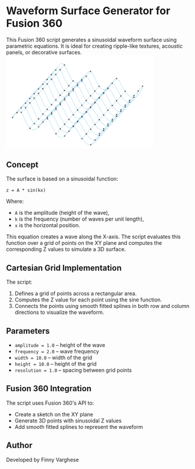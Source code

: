 # Waveform Surface Generator for Fusion 360

This Fusion 360 script generates a sinusoidal waveform surface using parametric equations. It is ideal for creating ripple-like textures, acoustic panels, or decorative surfaces.
<img src="image_sinusoidal_waveform.png" alt="Waveform Surface Preview" width="400"/>

## Concept

The surface is based on a sinusoidal function:

    z = A * sin(kx)

Where:
- `A` is the amplitude (height of the wave),
- `k` is the frequency (number of waves per unit length),
- `x` is the horizontal position.

This equation creates a wave along the X-axis. The script evaluates this function over a grid of points on the XY plane and computes the corresponding Z values to simulate a 3D surface.

## Cartesian Grid Implementation

The script:
1. Defines a grid of points across a rectangular area.
2. Computes the Z value for each point using the sine function.
3. Connects the points using smooth fitted splines in both row and column directions to visualize the waveform.

## Parameters

- `amplitude = 1.0` – height of the wave
- `frequency = 2.0` – wave frequency
- `width = 10.0` – width of the grid
- `height = 10.0` – height of the grid
- `resolution = 1.0` – spacing between grid points

## Fusion 360 Integration

The script uses Fusion 360's API to:
- Create a sketch on the XY plane
- Generate 3D points with sinusoidal Z values
- Add smooth fitted splines to represent the waveform

## Author

Developed by Finny Varghese
